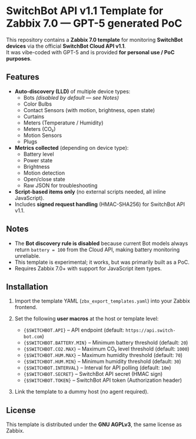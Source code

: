 # SwitchBot API v1.1 Template for Zabbix 7.0 — GPT-5 generated PoC

This repository contains a **Zabbix 7.0 template** for monitoring **SwitchBot devices** via the official **SwitchBot Cloud API v1.1**.  
It was vibe-coded with GPT-5 and is provided **for personal use / PoC purposes**.

## Features

- **Auto-discovery (LLD)** of multiple device types:
  - Bots *(disabled by default — see Notes)*  
  - Color Bulbs  
  - Contact Sensors (with motion, brightness, open state)  
  - Curtains  
  - Meters (Temperature / Humidity)  
  - Meters (CO₂)  
  - Motion Sensors  
  - Plugs 
- **Metrics collected** (depending on device type):
  - Battery level  
  - Power state  
  - Brightness  
  - Motion detection  
  - Open/close state  
  - Raw JSON for troubleshooting  
- **Script-based items only** (no external scripts needed, all inline JavaScript).  
- Includes **signed request handling** (HMAC-SHA256) for SwitchBot API v1.1.  

## Notes

- The **Bot discovery rule is disabled** because current Bot models always return `battery = 100` from the Cloud API, making battery monitoring unreliable.  
- This template is experimental; it works, but was primarily built as a PoC.  
- Requires Zabbix 7.0+ with support for JavaScript item types.  

## Installation

1. Import the template YAML (`zbx_export_templates.yaml`) into your Zabbix frontend.  
2. Set the following **user macros** at the host or template level:

   - `{$SWITCHBOT.API}` – API endpoint (default: `https://api.switch-bot.com`)  
   - `{$SWITCHBOT.BATTERY.MIN}` – Minimum battery threshold (default: `20`)  
   - `{$SWITCHBOT.CO2.MAX}` – Maximum CO₂ level threshold (default: `1000`)  
   - `{$SWITCHBOT.HUM.MAX}` – Maximum humidity threshold (default: `70`)  
   - `{$SWITCHBOT.HUM.MIN}` – Minimum humidity threshold (default: `30`)  
   - `{$SWITCHBOT.INTERVAL}` – Interval for API polling (default: `10m`)  
   - `{$SWITCHBOT.SECRET}` – SwitchBot API secret (HMAC sign)  
   - `{$SWITCHBOT.TOKEN}` – SwitchBot API token (Authorization header)  

3. Link the template to a dummy host (no agent required).  

## License

This template is distributed under the **GNU AGPLv3**, the same license as Zabbix.  
